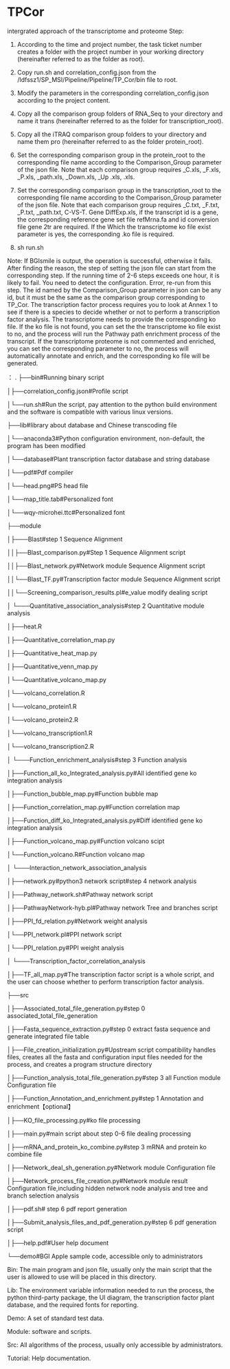# TPCor
intergrated approach of the transcriptome and proteome 
Step:
1. According to the time and project number, the task ticket number creates a folder with the project number in your working directory (hereinafter referred to as the folder as root).

2. Copy run.sh and correlation_config.json from the /ldfssz1/SP_MSI/Pipeline/Pipeline/TP_Cor/bin file to root.

3. Modify the parameters in the corresponding correlation_config.json according to the project content.

4. Copy all the comparison group folders of RNA_Seq to your directory and name it trans (hereinafter referred to as the folder for transcription_root).

5. Copy all the iTRAQ comparison group folders to your directory and name them pro (hereinafter referred to as the folder protein_root).

6. Set the corresponding comparison group in the protein_root to the corresponding file name according to the Comparison_Group parameter of the json file. Note that each comparison group requires _C.xls, _F.xls, _P.xls, _path.xls, _Down.xls, _Up .xls, .xls.

7. Set the corresponding comparison group in the transcription_root to the corresponding file name according to the Comparison_Group parameter of the json file. Note that each comparison group requires _C.txt, _F.txt, _P.txt, _path.txt, C-VS-T. Gene DiffExp.xls, if the transcript id is a gene, the corresponding reference gene set file refMrna.fa and id conversion file gene 2tr are required. If the Which the transcriptome ko file exist parameter is yes, the corresponding .ko file is required.

8. sh run.sh 

Note: If BGIsmile is output, the operation is successful, otherwise it fails. After finding the reason, the step of setting the json file can start from the corresponding step. If the running time of 2-6 steps exceeds one hour, it is likely to fail. You need to detect the configuration. Error, re-run from this step. The id named by the Comparison_Group parameter in json can be any id, but it must be the same as the comparison group corresponding to TP_Cor. The transcription factor process requires you to look at Annex 1 to see if there is a species to decide whether or not to perform a transcription factor analysis. The transcriptome needs to provide the corresponding ko file. If the ko file is not found, you can set the the transcriptome ko file exist to no, and the process will run the Pathway path enrichment process of the transcript. If the transcriptome proteome is not commented and enriched, you can set the corresponding parameter to no, the process will automatically annotate and enrich, and the corresponding ko file will be generated.

：
.
├──bin#Running binary script

│├──correlation_config.json#Profile script

│└──run.sh#Run the script, pay attention to the python build environment and the software is compatible with various linux versions.

├──lib#library about database and Chinese transcoding file

│└──anaconda3#Python configuration environment, non-default, the program has been modified

│└──database#Plant transcription factor database and string database

│└──pdf#Pdf compiler

│└──head.png#PS head file

│└──map_title.tab#Personalized font

│└──wqy-microhei.ttc#Personalized font

├──module

│├───Blast#step 1 Sequence Alignment

││├──Blast_comparison.py#Step 1 Sequence Alignment script

││├──Blast_network.py#Network module Sequence Alignment script

││└──Blast_TF.py#Transcription factor module Sequence Alignment script

││└──Screening_comparison_results.pl#e_value modify dealing script

│	└───Quantitative_association_analysis#step 2 Quantitative module analysis

│├──heat.R

│├──Quantitative_correlation_map.py

│├──Quantitative_heat_map.py

│├──Quantitative_venn_map.py

│└──Quantitative_volcano_map.py

│└──volcano_correlation.R

│└──volcano_protein1.R

│└──volcano_protein2.R

│└──volcano_transcription1.R

│└──volcano_transcription2.R

│	└───Function_enrichment_analysis#step 3 Function analysis

│├──Function_all_ko_Integrated_analysis.py#All identified gene ko integration analysis

│├──Function_bubble_map.py#Function bubble map

│├──Function_correlation_map.py#Function correlation map

│├──Function_diff_ko_Integrated_analysis.py#Diff identified gene ko integration analysis

│├──Function_volcano_map.py#Function volcano scipt

│└──Function_volcano.R#Function volcano map

│	└───Interaction_network_association_analysis	

│├──network.py#python3 network script#step 4 network analysis

│├──Pathway_network.sh#Pathway network script

│├──PathwayNetwork-hyb.pl#Pathway network Tree and branches script

│├──PPI_fd_relation.py#Network weight analysis

│└──PPI_network.pl#PPI network script

│└──PPI_relation.py#PPI weight analysis

│	└───Transcription_factor_correlation_analysis	

│├──TF_all_map.py#The transcription factor script is a whole script, and the user can choose whether to perform transcription factor analysis.

├──src

│├──Associated_total_file_generation.py#step 0 associated_total_file_generation

│├──Fasta_sequence_extraction.py#step 0 extract fasta sequence and generate integrated file table

│├──File_creation_initialization.py#Upstream script compatibility handles files, creates all the fasta and configuration input files needed for the process, and creates a program structure directory

│├──Function_analysis_total_file_generation.py#step 3 all Function module Configuration file

│├──Function_Annotation_and_enrichment.py#step 1 Annotation and enrichment【optional】

│├──KO_file_processing.py#ko file processing

│├──main.py#main script about step 0-6 file dealing processing

│├──mRNA_and_protein_ko_combine.py#step 3 mRNA and protein ko combine file

│├──Network_deal_sh_generation.py#Network module Configuration file

│├──Network_process_file_creation.py#Network  module result Configuration file,including hidden network node analysis and tree and branch selection analysis

│├──pdf.sh# step 6 pdf report generation

│├──Submit_analysis_files_and_pdf_generation.py#step 6 pdf generation script

│├──help.pdf#User help document

└──demo#BGI Apple sample code, accessible only to administrators


Bin: The main program and json file, usually only the main script that the user is allowed to use will be placed in this directory.

Lib: The environment variable information needed to run the process, the python third-party package, the UI diagram, the transcription factor plant database, and the required fonts for reporting.

Demo: A set of standard test data.

Module: software and scripts.

Src: All algorithms of the process, usually only accessible by administrators.

Tutorial: Help documentation.
